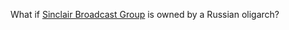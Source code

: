 What if <a href="https://www.cnn.com/2020/07/24/media/sinclair-fauci-conspiracy-bolling/index.html">Sinclair Broadcast Group</a> is owned by a Russian oligarch?
